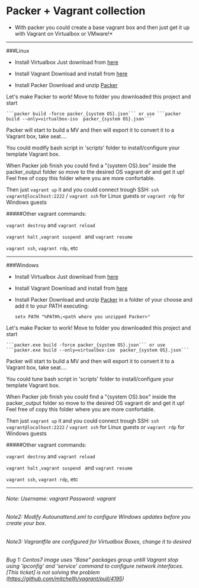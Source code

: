 # Packer + Vagrant collection 

* With packer you could create a base vagrant box and then just get it up with Vagrant on Virtualbox or VMware!*

---

###Linux
 - Install Virtualbox
   Just download from [here](https://www.virtualbox.org/wiki/Downloads)

 - Install Vagrant
   Download and install from [here](http://www.vagrantup.com/downloads.html)

 - Install Packer
   Download and unzip [Packer](http://www.packer.io/downloads.html)

  Let's make Packer to work! Move to folder you downloaded this project and start

    ```packer build -force packer_{system OS}.json``` or use ```packer build --only=virtualbox-iso  packer_{system OS}.json```
    
  Packer will start to build a MV and then will export it to convert it to a Vagrant box, take seat....
  
  You could modify bash script in 'scripts' folder to install/configure your template Vagrant box.
  
  When Packer job finish you could find a "{system OS}.box" inside the packer_output folder so move to the desired OS vagrant dir and get it up! Feel free of copy this folder where you are more confortable.
  
  Then just ```vagrant up```  it and you could connect trough SSH: ```ssh vagrant@localhost:2222``` / ```vagrant ssh``` for Linux guests or ```vagrant rdp``` for Windows guests
  
  #####Other vagrant commands: 
       
  ```vagrant destroy``` and  ```vagrant reload```
  
  ```vagrant halt``` ,```vagrant suspend ``` and ```vagrant resume```
  
  ```vagrant ssh```, ```vagrant rdp```, etc  


---


###Windows
 - Install Virtualbox
   Just download from [here](https://www.virtualbox.org/wiki/Downloads)

 - Install Vagrant
   Download and install from [here](http://www.vagrantup.com/downloads.html)

 - Install Packer
   Download and unzip [Packer](http://www.packer.io/downloads.html) in a folder of your choose and add it to your PATH executing:

    ```setx PATH "%PATH%;<path where you unzipped Packer>"```

  Let's make Packer to work! Move to folder you downloaded this project and start

    ```packer.exe build -force packer_{system OS}.json``` or use ```packer.exe build --only=virtualbox-iso  packer_{system OS}.json```
    
  Packer will start to build a MV and then will export it to convert it to a Vagrant box, take seat....
  
  You could tune bash script in 'scripts' folder to install/configure your template Vagrant box.
   
  When Packer job finish you could find a "{system OS}.box" inside the packer_output folder so move to the desired OS vagrant dir and get it up! Feel free of copy this folder where you are more confortable.
  
  Then just ```vagrant up```  it and you could connect trough SSH: ```ssh vagrant@localhost:2222``` / ```vagrant ssh``` for Linux guests or ```vagrant rdp``` for Windows guests
  
  #####Other vagrant commands: 
       
  ```vagrant destroy``` and  ```vagrant reload```
  
  ```vagrant halt``` ,```vagrant suspend ``` and ```vagrant resume```
  
  ```vagrant ssh```, ```vagrant rdp```, etc  


---


###### Note: Username: vagrant  Password: vagrant

###### Note2: Modify Autounattend.xml to configure Windows updates before you create your box.

###### Note3: Vagrantfile are configured for Virtualbox Boxes, change it to desired

###### Bug 1: Centos7 image uses "Base" packages group untill Vagrant stop using 'ipconfig' and 'service' command to configure network interfaces. [This ticket] is not solving the problem (https://github.com/mitchellh/vagrant/pull/4195)
  


